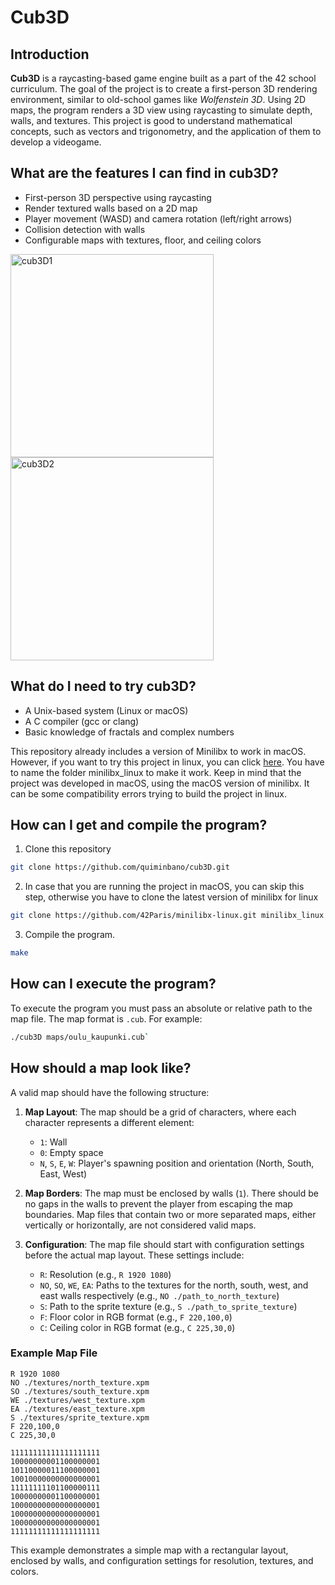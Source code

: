 # Cub3D

## Introduction

**Cub3D** is a raycasting-based game engine built as a part of the 42 school curriculum. The goal of the project is to create a first-person 3D rendering environment, similar to old-school games like *Wolfenstein 3D*. Using 2D maps, the program renders a 3D view using raycasting to simulate depth, walls, and textures. This project is good to understand mathematical concepts, such as vectors and trigonometry, and the application of them to develop a videogame.

## What are the features I can find in cub3D?

- First-person 3D perspective using raycasting
- Render textured walls based on a 2D map
- Player movement (WASD) and camera rotation (left/right arrows)
- Collision detection with walls
- Configurable maps with textures, floor, and ceiling colors
<p>
  <img src="https://github.com/user-attachments/assets/2a1e5eb4-edd2-415e-85a2-c83e78259439" alt="cub3D1" width="325"/>
  <img src="https://github.com/user-attachments/assets/f0629142-41a1-46ce-ab48-88f77a4c4281" alt="cub3D2" width="325"/>
</p>

## What do I need to try cub3D?

- A Unix-based system (Linux or macOS)
- A C compiler (gcc or clang)
- Basic knowledge of fractals and complex numbers

This repository already includes a version of Minilibx to work in macOS. However, if you want to try this project in linux, you can click [here](https://github.com/42Paris/minilibx-linux.git). You have to name the folder minilibx_linux to make it work. Keep in mind that the project was developed in macOS, using the macOS version of minilibx. It can be some compatibility errors trying to build the project in linux.

## How can I get and compile the program?

1. Clone this repository
```bash
git clone https://github.com/quiminbano/cub3D.git
```
2. In case that you are running the project in macOS, you can skip this step, otherwise you have to clone the latest version of minilibx for linux
```bash
git clone https://github.com/42Paris/minilibx-linux.git minilibx_linux
```
3. Compile the program.
```bash
make
```

## How can I execute the program?

To execute the program you must pass an absolute or relative path to the map file. The map format is `.cub`. For example:
```bash
./cub3D maps/oulu_kaupunki.cub`
```

## How should a map look like?

A valid map should have the following structure:

1. **Map Layout**: The map should be a grid of characters, where each character represents a different element:
	- `1`: Wall
	- `0`: Empty space
	- `N`, `S`, `E`, `W`: Player's spawning position and orientation (North, South, East, West)

2. **Map Borders**: The map must be enclosed by walls (`1`). There should be no gaps in the walls to prevent the player from escaping the map boundaries. Map files that contain two or more separated maps, either vertically or horizontally, are not considered valid maps.

3. **Configuration**: The map file should start with configuration settings before the actual map layout. These settings include:
	- `R`: Resolution (e.g., `R 1920 1080`)
	- `NO`, `SO`, `WE`, `EA`: Paths to the textures for the north, south, west, and east walls respectively (e.g., `NO ./path_to_north_texture`)
	- `S`: Path to the sprite texture (e.g., `S ./path_to_sprite_texture`)
	- `F`: Floor color in RGB format (e.g., `F 220,100,0`)
	- `C`: Ceiling color in RGB format (e.g., `C 225,30,0`)

### Example Map File

```
R 1920 1080
NO ./textures/north_texture.xpm
SO ./textures/south_texture.xpm
WE ./textures/west_texture.xpm
EA ./textures/east_texture.xpm
S ./textures/sprite_texture.xpm
F 220,100,0
C 225,30,0

11111111111111111111
10000000001100000001
10110000011100000001
10010000000000000001
11111111101100000111
10000000001100000001
10000000000000000001
10000000000000000001
10000000000000000001
11111111111111111111
```

This example demonstrates a simple map with a rectangular layout, enclosed by walls, and configuration settings for resolution, textures, and colors.

